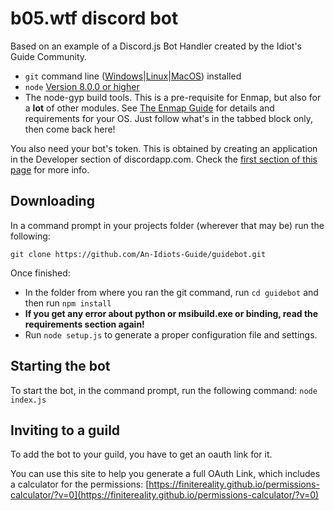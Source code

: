 # b05.wtf discord bot
Based on an example of a Discord.js Bot Handler created by the Idiot's Guide Community.

- `git` command line ([Windows](https://git-scm.com/download/win)|[Linux](https://git-scm.com/book/en/v2/Getting-Started-Installing-Git)|[MacOS](https://git-scm.com/download/mac)) installed
- `node` [Version 8.0.0 or higher](https://nodejs.org)
- The node-gyp build tools. This is a pre-requisite for Enmap, but also for a **lot** of other modules. See [The Enmap Guide](https://enmap.evie.codes/install#pre-requisites) for details and requirements for your OS. Just follow what's in the tabbed block only, then come back here!

You also need your bot's token. This is obtained by creating an application in
the Developer section of discordapp.com. Check the [first section of this page](https://anidiots.guide/getting-started/the-long-version.html) 
for more info.

## Downloading

In a command prompt in your projects folder (wherever that may be) run the following:

`git clone https://github.com/An-Idiots-Guide/guidebot.git`

Once finished: 

- In the folder from where you ran the git command, run `cd guidebot` and then run `npm install`
- **If you get any error about python or msibuild.exe or binding, read the requirements section again!**
- Run `node setup.js` to generate a proper configuration file and settings.

## Starting the bot

To start the bot, in the command prompt, run the following command:
`node index.js`

## Inviting to a guild

To add the bot to your guild, you have to get an oauth link for it. 

You can use this site to help you generate a full OAuth Link, which includes a calculator for the permissions:
[https://finitereality.github.io/permissions-calculator/?v=0](https://finitereality.github.io/permissions-calculator/?v=0)
